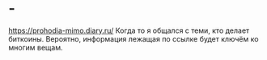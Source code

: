 # -
https://prohodia-mimo.diary.ru/
Когда то я общался с теми, кто делает биткоины. Вероятно, информация лежащая по ссылке будет ключём ко многим вещам. 
